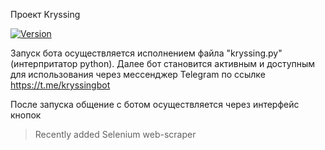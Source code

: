 Проект Kryssing

[![Version](https://img.shields.io/badge/version-1.0-green.svg)](https://github.com/Leucist/web_okna)

Запуск бота осуществляется исполнением файла "kryssing.py" (интерпритатор python).
Далее бот становится активным и доступным для использования через мессенджер Telegram по ссылке https://t.me/kryssingbot

После запуска общение с ботом осуществляется через интерфейс кнопок

> Recently added Selenium web-scraper
